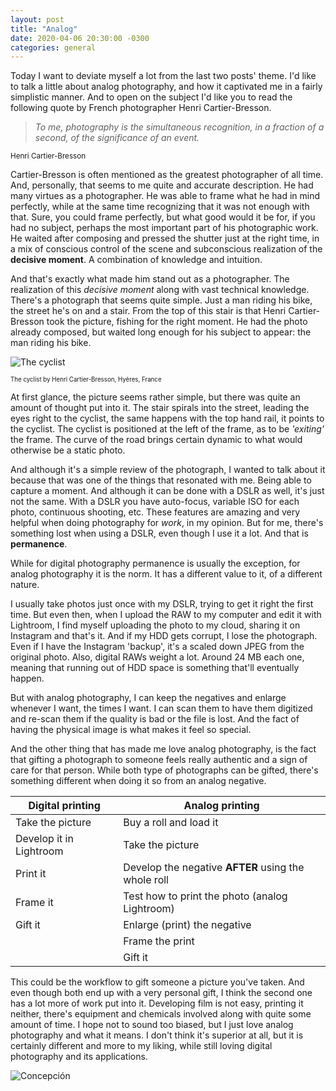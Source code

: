 ```yaml
---
layout: post
title: "Analog"
date: 2020-04-06 20:30:00 -0300
categories: general 
---
```

Today I want to deviate myself a lot from the last two posts' theme. I'd like to talk a little about analog photography, and how it captivated me in a fairly simplistic manner. And to open on the subject I'd like you to read the following quote by French photographer Henri Cartier-Bresson.

>_To me, photography is the simultaneous recognition, in a fraction of a second, of the significance of an event._

<sup>Henri Cartier-Bresson</sup>

Cartier-Bresson is often mentioned as the greatest photographer of all time. And, personally, that seems to me quite and accurate description. He had many virtues as a photographer. He was able to frame what he had in mind perfectly, while at the same time recognizing that it was not enough with that. Sure, you could frame perfectly, but what good would it be for, if you had no subject, perhaps the most important part of his photographic work. He waited after composing and pressed the shutter just at the right time, in a mix of conscious control of the scene and subconscious realization of the **decisive moment**. A combination of knowledge and intuition.

And that's exactly what made him stand out as a photographer. The realization of this _decisive moment_ along with vast technical knowledge. There's a photograph that seems quite simple. Just a man riding his bike, the street he's on and a stair. From the top of this stair is that Henri Cartier-Bresson took the picture, fishing for the right moment. He had the photo already composed, but waited long enough for his subject to appear: the man riding his bike.

![The cyclist](https://i.imgur.com/CXn3dNq.jpg)

<sup><sub>The cyclist by Henri Cartier-Bresson, Hyères, France</sub></sup>

At first glance, the picture seems rather simple, but there was quite an amount of thought put into it. The stair spirals into the street, leading the eyes right to the cyclist, the same happens with the top hand rail, it points to the cyclist. The cyclist is positioned at the left of the frame, as to be _'exiting'_ the frame. The curve of the road brings certain dynamic to what would otherwise be a static photo.

And although it's a simple review of the photograph, I wanted to talk about it because that was one of the things that resonated with me. Being able to capture a moment. And although it can be done with a DSLR as well, it's just not the same. With a DSLR you have auto-focus, variable ISO for each photo, continuous shooting, etc. These features are amazing and very helpful when doing photography for _work_, in my opinion. But for me, there's something lost when using a DSLR, even though I use it a lot. And that is **permanence**.

While for digital photography permanence is usually the exception, for analog photography it is the norm. It has a different value to it, of a different nature. 

I usually take photos just once with my DSLR, trying to get it right the first time. But even then, when I upload the RAW to my computer and edit it with Lightroom, I find myself uploading the photo to my cloud, sharing it on Instagram and that's it. And if my HDD gets corrupt, I lose the photograph. Even if I have the Instagram 'backup', it's a scaled down JPEG from the original photo. Also, digital RAWs weight a lot. Around 24 MB each one, meaning that running out of HDD space is something that'll eventually happen.

But with analog photography, I can keep the negatives and enlarge whenever I want, the times I want. I can scan them to have them digitized and re-scan them if the quality is bad or the file is lost. And the fact of having the physical image is what makes it feel so special.

And the other thing that has made me love analog photography, is the fact that gifting a photograph to someone feels really authentic and a sign of care for that person. While both type of photographs can be gifted, there's something different when doing it so from an analog negative.

| Digital printing | Analog printing |
|------------------|-----------------|
| Take the picture | Buy a roll and load it |
| Develop it in Lightroom | Take the picture |
| Print it | Develop the negative **AFTER** using the whole roll |
| Frame it | Test how to print the photo (analog Lightroom) |
| Gift it | Enlarge (print) the negative |
|  | Frame the print |
|  | Gift it |

This could be the workflow to gift someone a picture you've taken. And even though both end up with a very personal gift, I think the second one has a lot more of work put into it. Developing film is not easy, printing it neither, there's equipment and chemicals involved along with quite some amount of time. I hope not to sound too biased, but I just love analog photography and what it means. I don't think it's superior at all, but it is certainly different and more to my liking, while still loving digital photography and its applications.

![Concepción](https://i.imgur.com/DyONDM7.jpg)
